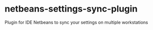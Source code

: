 # netbeans-settings-sync-plugin
Plugin for IDE Netbeans to sync your settings on multiple workstations

